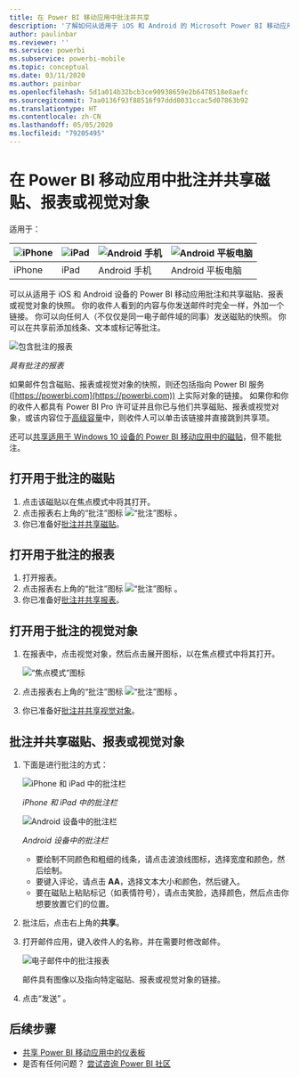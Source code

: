 ```yaml
---
title: 在 Power BI 移动应用中批注并共享
description: '了解如何从适用于 iOS 和 Android 的 Microsoft Power BI 移动应用批注和共享磁贴、报表和视觉对象。 '
author: paulinbar
ms.reviewer: ''
ms.service: powerbi
ms.subservice: powerbi-mobile
ms.topic: conceptual
ms.date: 03/11/2020
ms.author: painbar
ms.openlocfilehash: 5d1a014b32bcb3ce90938659e2b6478518e8aefc
ms.sourcegitcommit: 7aa0136f93f88516f97ddd8031ccac5d07863b92
ms.translationtype: HT
ms.contentlocale: zh-CN
ms.lasthandoff: 05/05/2020
ms.locfileid: "79205495"
---
```

# <a name="annotate-and-share-a-tile-report-or-visual-in-power-bi-mobile-apps"></a>在 Power BI 移动应用中批注并共享磁贴、报表或视觉对象
适用于：

| ![iPhone](./media/mobile-annotate-and-share-a-tile-from-the-mobile-apps/iphone-logo-50-px.png) | ![iPad](./media/mobile-annotate-and-share-a-tile-from-the-mobile-apps/ipad-logo-50-px.png) | ![Android 手机](./media/mobile-annotate-and-share-a-tile-from-the-mobile-apps/android-phone-logo-50-px.png) | ![Android 平板电脑](./media/mobile-annotate-and-share-a-tile-from-the-mobile-apps/android-tablet-logo-50-px.png) |
|:--- |:--- |:--- |:--- |
| iPhone |iPad |Android 手机 |Android 平板电脑 |

可以从适用于 iOS 和 Android 设备的 Power BI 移动应用批注和共享磁贴、报表或视觉对象的快照。 你的收件人看到的内容与你发送邮件时完全一样，外加一个链接。 你可以向任何人（不仅仅是同一电子邮件域的同事）发送磁贴的快照。 你可以在共享前添加线条、文本或标记等批注。

![包含批注的报表](./media/mobile-annotate-and-share-a-tile-from-the-mobile-apps/power-bi-iphone-annotate.png)

*具有批注的报表*

如果邮件包含磁贴、报表或视觉对象的快照，则还包括指向 Power BI 服务 ([https://powerbi.com](https://powerbi.com)) 上实际对象的链接。 如果你和你的收件人都具有 Power BI Pro 许可证并且你已与他们共享磁贴、报表或视觉对象，或该内容位于[高级容量](../../service-premium-what-is.md)中，则收件人可以单击该链接并直接跳到共享项。 

还可以[共享适用于 Windows 10 设备的 Power BI 移动应用中的磁贴](mobile-windows-10-phone-app-get-started.md)，但不能批注。

## <a name="open-a-tile-for-annotating"></a>打开用于批注的磁贴
1. 点击该磁贴以在焦点模式中将其打开。
2. 点击报表右上角的“批注”图标 ![“批注”图标](./././media/mobile-annotate-and-share-a-tile-from-the-mobile-apps/power-bi-ios-annotate-icon.png) 。
3. 你已准备好[批注并共享磁贴](mobile-annotate-and-share-a-tile-from-the-mobile-apps.md#annotate-and-share-the-tile-report-or-visual)。

## <a name="open-a-report-for-annotating"></a>打开用于批注的报表
1. 打开报表。 
2. 点击报表右上角的“批注”图标 ![“批注”图标](./././media/mobile-annotate-and-share-a-tile-from-the-mobile-apps/power-bi-ios-annotate-icon.png) 。
3. 你已准备好[批注并共享报表](mobile-annotate-and-share-a-tile-from-the-mobile-apps.md#annotate-and-share-the-tile-report-or-visual)。

## <a name="open-a-visual-for-annotating"></a>打开用于批注的视觉对象
1. 在报表中，点击视觉对象，然后点击展开图标，以在焦点模式中将其打开。 
   
    ![“焦点模式”图标](./media/mobile-annotate-and-share-a-tile-from-the-mobile-apps/power-bi-ios-visual-focus-mode.png)
2. 点击报表右上角的“批注”图标 ![“批注”图标](./././media/mobile-annotate-and-share-a-tile-from-the-mobile-apps/power-bi-ios-annotate-icon.png) 。
3. 你已准备好[批注并共享视觉对象](mobile-annotate-and-share-a-tile-from-the-mobile-apps.md#annotate-and-share-the-tile-report-or-visual)。

## <a name="annotate-and-share-the-tile-report-or-visual"></a>批注并共享磁贴、报表或视觉对象
1. 下面是进行批注的方式：  
   
   ![iPhone 和 iPad 中的批注栏](./media/mobile-annotate-and-share-a-tile-from-the-mobile-apps/power-bi-ios-annotation-menu.png)
   
   *iPhone 和 iPad 中的批注栏*
   
   ![Android 设备中的批注栏](./media/mobile-annotate-and-share-a-tile-from-the-mobile-apps/power-bi-android-annotate-bar.png)
   
   *Android 设备中的批注栏*
   
   * 要绘制不同颜色和粗细的线条，请点击波浪线图标，选择宽度和颜色，然后绘制。  
   * 要键入评论，请点击 **AA**，选择文本大小和颜色，然后键入。  
   * 要在磁贴上粘贴标记（如表情符号），请点击笑脸，选择颜色，然后点击你想要放置它们的位置。   
2. 批注后，点击右上角的**共享**。
3. 打开邮件应用，键入收件人的名称，并在需要时修改邮件。  
   
   ![电子邮件中的批注报表](./media/mobile-annotate-and-share-a-tile-from-the-mobile-apps/power-bi-iphone-annotate-send.png)
   
   邮件具有图像以及指向特定磁贴、报表或视觉对象的链接。 
4. 点击“发送”  。

## <a name="next-steps"></a>后续步骤
* [共享 Power BI 移动应用中的仪表板](mobile-share-dashboard-from-the-mobile-apps.md)
* 是否有任何问题？ [尝试咨询 Power BI 社区](https://community.powerbi.com/)

